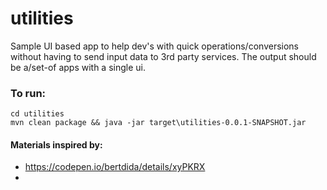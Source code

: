 # utilities
Sample UI based app to help dev's with quick operations/conversions without having to send input data to 3rd party services. The output should be a/set-of apps with a single ui.

### To run:
```shell script
cd utilities
mvn clean package && java -jar target\utilities-0.0.1-SNAPSHOT.jar
```

#### Materials inspired by:
- https://codepen.io/bertdida/details/xyPKRX
- 